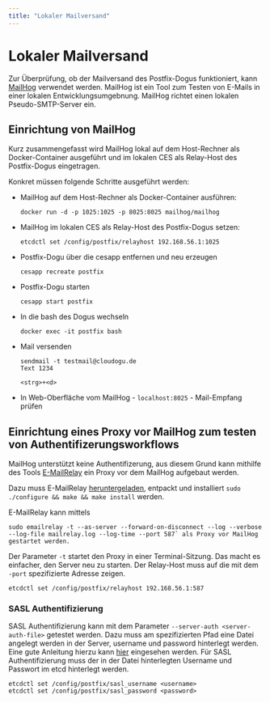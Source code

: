 ```yaml
---
title: "Lokaler Mailversand"
---
```


# Lokaler Mailversand

Zur Überprüfung, ob der Mailversand des Postfix-Dogus funktioniert, kann [MailHog](https://github.com/mailhog/MailHog)
verwendet werden. MailHog ist ein Tool zum Testen von E-Mails in einer lokalen Entwicklungsumgebnung. MailHog richtet
einen lokalen Pseudo-SMTP-Server ein.

## Einrichtung von MailHog

Kurz zusammengefasst wird MailHog lokal auf dem Host-Rechner als Docker-Container ausgeführt und im lokalen CES als
Relay-Host des Postfix-Dogus eingetragen.

Konkret müssen folgende Schritte ausgeführt werden:

* MailHog auf dem Host-Rechner als Docker-Container ausführen:
  ```
  docker run -d -p 1025:1025 -p 8025:8025 mailhog/mailhog 
  ```
* MailHog im lokalen CES als Relay-Host des Postfix-Dogus setzen:
  ```
  etcdctl set /config/postfix/relayhost 192.168.56.1:1025
  ```
* Postfix-Dogu über die cesapp entfernen und neu erzeugen
  ```
  cesapp recreate postfix
  ```
* Postfix-Dogu starten
  ```
  cesapp start postfix 
  ```
* In die bash des Dogus wechseln
  ```
  docker exec -it postfix bash 
  ```  
* Mail versenden
  ```
  sendmail -t testmail@cloudogu.de
  Text 1234
  
  <strg>+<d>
  ```
* In Web-Oberfläche vom MailHog - ```localhost:8025``` - Mail-Empfang prüfen


## Einrichtung eines Proxy vor MailHog zum testen von Authentifizerungsworkflows
MailHog unterstützt keine Authentifizerung, aus diesem Grund kann mithilfe des Tools [E-MailRelay](http://emailrelay.sourceforge.net/index.html) 
ein Proxy vor dem MailHog aufgebaut werden.

Dazu muss E-MailRelay [heruntergeladen](http://emailrelay.sourceforge.net/Download.html), entpackt und installiert `sudo ./configure && make && make install` werden. 

E-MailRelay kann mittels 
```
sudo emailrelay -t --as-server --forward-on-disconnect --log --verbose --log-file mailrelay.log --log-time --port 587` als Proxy vor MailHog gestartet werden.
``` 
Der Parameter `-t` startet den Proxy in einer Terminal-Sitzung. Das macht es einfacher, den Server neu zu starten.
Der Relay-Host muss auf die mit dem `-port` spezifizierte Adresse zeigen. 
```
etcdctl set /config/postfix/relayhost 192.168.56.1:587
```

### SASL Authentifizierung
SASL Authentifizierung kann mit dem Parameter `--server-auth <server-auth-file>` getestet werden. 
Dazu muss am spezifizierten Pfad eine Datei angelegt werden in der Server, username und password hinterlegt werden.
Eine gute Anleitung hierzu kann [hier](https://github.com/aclemons/emailrelay/blob/master/doc/reference.md#authentication) eingesehen werden. 
Für SASL Authentifizierung muss der in der Datei hinterlegten Username und Passwort im etcd hinterlegt werden.
  ```
  etcdctl set /config/postfix/sasl_username <username>
  etcdctl set /config/postfix/sasl_password <password>
  ```